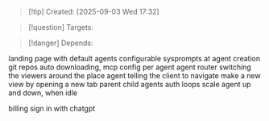 
>[!tip] Created: [2025-09-03 Wed 17:32]

>[!question] Targets: 

>[!danger] Depends: 

landing page with default agents
configurable sysprompts at agent creation
git repos auto downloading, mcp config per agent
agent router switching the viewers around the place
agent telling the client to navigate
make a new view by opening a new tab
parent child agents
auth loops
scale agent up and down, when idle

billing
sign in with chatgpt
